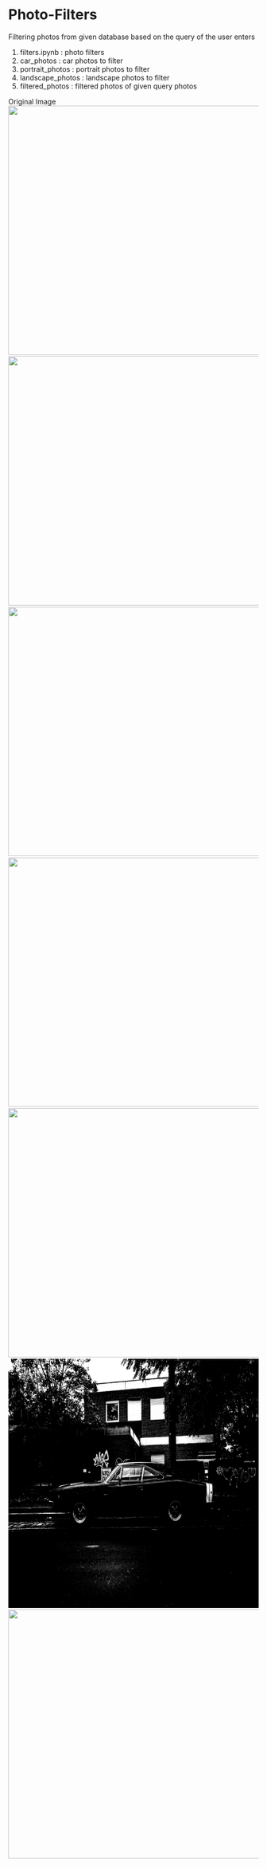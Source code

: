 # Photo-Filters
Filtering photos from given database based on the query of the user enters
1. filters.ipynb : photo filters 
2. car_photos : car photos to filter
3. portrait_photos : portrait photos to filter
4. landscape_photos : landscape photos to filter
5. filtered_photos : filtered photos of given query photos 

Original Image
<img src="https://github.com/onurergun316/Photo-Filters/blob/master/car_photos/car3.jpg?raw=true" width = '800' height = '500'>
<img src="https://github.com/onurergun316/Photo-Filters/blob/master/filtered_photos/car/car3_salt-pepper_filtered.jpg?raw=true" width = '800' height = '500'>
<img src="https://github.com/onurergun316/Photo-Filters/blob/master/filtered_photos/car/car3_disposable.jpg?raw=true" width = '800' height = '500'>
<img src="https://github.com/onurergun316/Photo-Filters/blob/master/filtered_photos/car/car3_cold_filtered.jpg?raw=true" width = '800' height = '500'>
<img src="https://github.com/onurergun316/Photo-Filters/blob/master/filtered_photos/car/car3_desaturated.jpg?raw=true" width = '800' height = '500'>
<img src="https://github.com/onurergun316/Photo-Filters/blob/master/filtered_photos/car/car3_bw_filtered.jpg?raw=true" width = '800' height = '500'>
<img src="https://github.com/onurergun316/Photo-Filters/blob/master/filtered_photos/car/car3_inverted_filtered.jpg?raw=true" width = '800' height = '500'>

